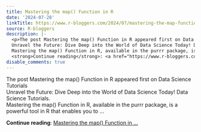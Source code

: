 ```yaml
---
title: Mastering the map() Function in R
date: '2024-07-28'
linkTitle: https://www.r-bloggers.com/2024/07/mastering-the-map-function-in-r/
source: R-bloggers
description: |-
  <p>The post Mastering the map() Function in R appeared first on Data Science Tutorials<br />
  Unravel the Future: Dive Deep into the World of Data Science Today! Data Science Tutorials.<br />
  Mastering the map() Function in R, available in the purrr package, is a powerful tool in R that enables you to ...</p>
  <strong>Continue reading</strong>: <a href="https://www.r-bloggers.com/2024/07/mastering-the-map-function-in-r/">Mastering the map() Function in ...
disable_comments: true
---
```

<p>The post Mastering the map() Function in R appeared first on Data Science Tutorials<br />
Unravel the Future: Dive Deep into the World of Data Science Today! Data Science Tutorials.<br />
Mastering the map() Function in R, available in the purrr package, is a powerful tool in R that enables you to ...</p>
<strong>Continue reading</strong>: <a href="https://www.r-bloggers.com/2024/07/mastering-the-map-function-in-r/">Mastering the map() Function in ...